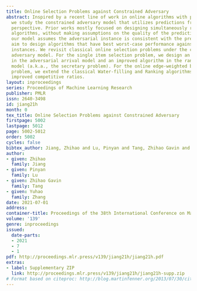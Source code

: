 ```yaml
---
title: Online Selection Problems against Constrained Adversary
abstract: Inspired by a recent line of work in online algorithms with predictions,
  we study the constrained adversary model that utilizes predictions from a different
  perspective. Prior works mostly focused on designing simultaneously robust and consistent
  algorithms, without making assumptions on the quality of the predictions. In contrary,
  our model assumes the adversarial instance is consistent with the predictions and
  aim to design algorithms that have best worst-case performance against all such
  instances. We revisit classical online selection problems under the constrained
  adversary model. For the single item selection problem, we design an optimal algorithm
  in the adversarial arrival model and an improved algorithm in the random arrival
  model (a.k.a., the secretary problem). For the online edge-weighted bipartite matching
  problem, we extend the classical Water-filling and Ranking algorithms and achieve
  improved competitive ratios.
layout: inproceedings
series: Proceedings of Machine Learning Research
publisher: PMLR
issn: 2640-3498
id: jiang21h
month: 0
tex_title: Online Selection Problems against Constrained Adversary
firstpage: 5002
lastpage: 5012
page: 5002-5012
order: 5002
cycles: false
bibtex_author: Jiang, Zhihao and Lu, Pinyan and Tang, Zhihao Gavin and Zhang, Yuhao
author:
- given: Zhihao
  family: Jiang
- given: Pinyan
  family: Lu
- given: Zhihao Gavin
  family: Tang
- given: Yuhao
  family: Zhang
date: 2021-07-01
address:
container-title: Proceedings of the 38th International Conference on Machine Learning
volume: '139'
genre: inproceedings
issued:
  date-parts:
  - 2021
  - 7
  - 1
pdf: http://proceedings.mlr.press/v139/jiang21h/jiang21h.pdf
extras:
- label: Supplementary ZIP
  link: http://proceedings.mlr.press/v139/jiang21h/jiang21h-supp.zip
# Format based on citeproc: http://blog.martinfenner.org/2013/07/30/citeproc-yaml-for-bibliographies/
---
```

